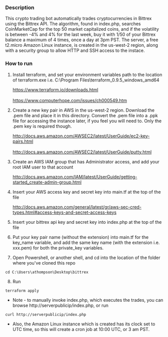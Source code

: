 ### Description

This crypto trading bot automatically trades cryptocurrencies in Bittrex using the Bittrex API.  The algorithm, found in index.php, searches CoinMarketCap for the top 50 market capitalized coins, and if the volatility is between -4% and 4% for the last week, buy it with 1/50 of your Bittrex balance a maximum of 4 times, once a day at 3pm PST.  The server, a free t2.micro Amazon Linux instance, is created in the us-west-2 region, along with a security group to allow HTTP and SSH access to the instace.

### How to run

1) Install terraform, and set your environment variables path to the location of terraform.exe i.e. C:\Program Files\terraform_0.9.5_windows_amd64

   https://www.terraform.io/downloads.html <br></br>
   https://www.computerhope.com/issues/ch000549.htm

2) Create a new key pair in AWS in the us-west-2 region.  Download the .pem file and place it in this directory.  Convert the .pem file into a .ppk file for accessing the instance later, if you feel you will need to.  Only the .pem key is required though.

   http://docs.aws.amazon.com/AWSEC2/latest/UserGuide/ec2-key-pairs.html <br></br>
   http://docs.aws.amazon.com/AWSEC2/latest/UserGuide/putty.html

3) Create an AWS IAM group that has Administrator access, and add your root IAM user to that account

   http://docs.aws.amazon.com/IAM/latest/UserGuide/getting-started_create-admin-group.html

4) Insert your AWS access key and secret key into main.tf at the top of the file

   http://docs.aws.amazon.com/general/latest/gr/aws-sec-cred-types.html#access-keys-and-secret-access-keys

5) Insert your bittrex api key and secret key into index.php at the top of the file

6) Put your key pair name (without the extension) into main.tf for the key_name variable, and add the same key name (with the extension i.e. xxx.pem) for both the private_key variables.

7) Open Powershell, or another shell, and cd into the location of the folder where you've cloned this repo
```
cd C:\Users\athompson\Desktop\bittrex
```

8) Run 
```
terraform apply
```

* Note - to manually invoke index.php, which executes the trades, you can browse http://serverpublicip/index.php, or run
```
curl http://serverpublicip/index.php
```

* Also, the Amazon Linux instance which is created has its clock set to UTC time, so this will create a cron job at 10:00 UTC, or 3 am PST.